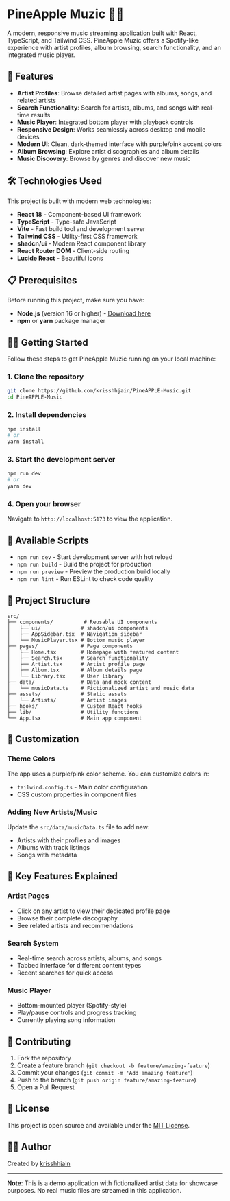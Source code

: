 # PineApple Muzic 🍍🎵

A modern, responsive music streaming application built with React, TypeScript, and Tailwind CSS. PineApple Muzic offers a Spotify-like experience with artist profiles, album browsing, search functionality, and an integrated music player.

## 🚀 Features

- **Artist Profiles**: Browse detailed artist pages with albums, songs, and related artists
- **Search Functionality**: Search for artists, albums, and songs with real-time results
- **Music Player**: Integrated bottom player with playback controls
- **Responsive Design**: Works seamlessly across desktop and mobile devices
- **Modern UI**: Clean, dark-themed interface with purple/pink accent colors
- **Album Browsing**: Explore artist discographies and album details
- **Music Discovery**: Browse by genres and discover new music

## 🛠️ Technologies Used

This project is built with modern web technologies:

- **React 18** - Component-based UI framework
- **TypeScript** - Type-safe JavaScript
- **Vite** - Fast build tool and development server
- **Tailwind CSS** - Utility-first CSS framework
- **shadcn/ui** - Modern React component library
- **React Router DOM** - Client-side routing
- **Lucide React** - Beautiful icons

## 📋 Prerequisites

Before running this project, make sure you have:

- **Node.js** (version 16 or higher) - [Download here](https://nodejs.org/)
- **npm** or **yarn** package manager

## 🏃‍♂️ Getting Started

Follow these steps to get PineApple Muzic running on your local machine:

### 1. Clone the repository
```bash
git clone https://github.com/krisshhjain/PineAPPLE-Music.git
cd PineAPPLE-Music
```

### 2. Install dependencies
```bash
npm install
# or
yarn install
```

### 3. Start the development server
```bash
npm run dev
# or
yarn dev
```

### 4. Open your browser
Navigate to `http://localhost:5173` to view the application.

## 🎯 Available Scripts

- `npm run dev` - Start development server with hot reload
- `npm run build` - Build the project for production
- `npm run preview` - Preview the production build locally
- `npm run lint` - Run ESLint to check code quality

## 📁 Project Structure

```
src/
├── components/          # Reusable UI components
│   ├── ui/             # shadcn/ui components
│   ├── AppSidebar.tsx  # Navigation sidebar
│   └── MusicPlayer.tsx # Bottom music player
├── pages/              # Page components
│   ├── Home.tsx        # Homepage with featured content
│   ├── Search.tsx      # Search functionality
│   ├── Artist.tsx      # Artist profile page
│   ├── Album.tsx       # Album details page
│   └── Library.tsx     # User library
├── data/               # Data and mock content
│   └── musicData.ts    # Fictionalized artist and music data
├── assets/             # Static assets
│   └── Artists/        # Artist images
├── hooks/              # Custom React hooks
├── lib/                # Utility functions
└── App.tsx             # Main app component
```

## 🎨 Customization

### Theme Colors
The app uses a purple/pink color scheme. You can customize colors in:
- `tailwind.config.ts` - Main color configuration
- CSS custom properties in component files

### Adding New Artists/Music
Update the `src/data/musicData.ts` file to add new:
- Artists with their profiles and images
- Albums with track listings
- Songs with metadata

## 🌟 Key Features Explained

### Artist Pages
- Click on any artist to view their dedicated profile page
- Browse their complete discography
- See related artists and recommendations

### Search System
- Real-time search across artists, albums, and songs
- Tabbed interface for different content types
- Recent searches for quick access

### Music Player
- Bottom-mounted player (Spotify-style)
- Play/pause controls and progress tracking
- Currently playing song information

## 🤝 Contributing

1. Fork the repository
2. Create a feature branch (`git checkout -b feature/amazing-feature`)
3. Commit your changes (`git commit -m 'Add amazing feature'`)
4. Push to the branch (`git push origin feature/amazing-feature`)
5. Open a Pull Request

## 📝 License

This project is open source and available under the [MIT License](LICENSE).

## 👨‍💻 Author

Created by [krisshhjain](https://github.com/krisshhjain)

---

**Note**: This is a demo application with fictionalized artist data for showcase purposes. No real music files are streamed in this application.
